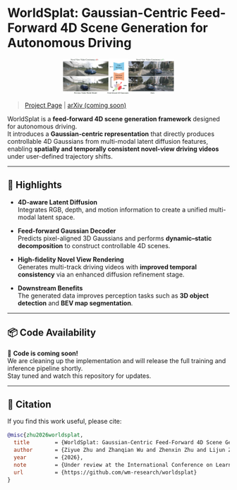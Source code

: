 # WorldSplat: Gaussian-Centric Feed-Forward 4D Scene Generation for Autonomous Driving

<p align="center">
  <img src="docs/assets/teaser.png" alt="WorldSplat Teaser" width="50%">
</p>

> [Project Page](https://wm-research.github.io/worldsplat) | [arXiv (coming soon)](https://arxiv.org/abs/xxxx.xxxxx)  

WorldSplat is a **feed-forward 4D scene generation framework** designed for autonomous driving.  
It introduces a **Gaussian-centric representation** that directly produces controllable 4D Gaussians from multi-modal latent diffusion features, enabling **spatially and temporally consistent novel-view driving videos** under user-defined trajectory shifts.

---

## 🚀 Highlights

- **4D-aware Latent Diffusion**  
  Integrates RGB, depth, and motion information to create a unified multi-modal latent space.

- **Feed-forward Gaussian Decoder**  
  Predicts pixel-aligned 3D Gaussians and performs **dynamic–static decomposition** to construct controllable 4D scenes.

- **High-fidelity Novel View Rendering**  
  Generates multi-track driving videos with **improved temporal consistency** via an enhanced diffusion refinement stage.

- **Downstream Benefits**  
  The generated data improves perception tasks such as **3D object detection** and **BEV map segmentation**.

---

## 📦 Code Availability

🚧 **Code is coming soon!**  
We are cleaning up the implementation and will release the full training and inference pipeline shortly.  
Stay tuned and watch this repository for updates.

---

## 📑 Citation

If you find this work useful, please cite:

```bibtex
@misc{zhu2026worldsplat,
  title        = {WorldSplat: Gaussian-Centric Feed-Forward 4D Scene Generation for Autonomous Driving},
  author       = {Ziyue Zhu and Zhanqian Wu and Zhenxin Zhu and Lijun Zhou and Haiyang Sun and Bing Wang and Kun Ma and Guang Chen and Hangjun Ye and Jin Xie and Jian Yang},
  year         = {2026},
  note         = {Under review at the International Conference on Learning Representations (ICLR) 2026},
  url          = {https://github.com/wm-research/worldsplat}
}
